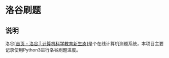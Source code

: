 # 洛谷刷题

## 说明

洛谷[[首页 - 洛谷 | 计算机科学教育新生态](https://www.luogu.com.cn/)]是个在线计算机测题系统，本项目主要记录使用Python3进行洛谷刷题进度。


